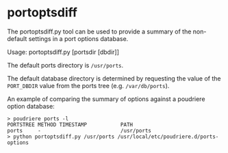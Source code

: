 # portoptsdiff

The portoptsdiff.py tool can be used to provide a summary of the non-default
settings in a port options database.

Usage: portoptsdiff.py [portsdir [dbdir]]

The default ports directory is ```/usr/ports```.

The default database directory is determined by requesting the value of
the ```PORT_DBDIR``` value from the ports tree (e.g. ```/var/db/ports```).

An example of comparing the summary of options against a poudriere
option database:

```
> poudriere ports -l
PORTSTREE METHOD TIMESTAMP           PATH
ports     -                          /usr/ports
> python portoptsdiff.py /usr/ports /usr/local/etc/poudriere.d/ports-options
```
